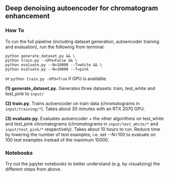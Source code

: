 ## Deep denoising autoencoder for chromatogram enhancement


### How To

To run the full pipeline (including dataset generation, autoencoder training and evaluation), run the following from terminal:
```
python generate_dataset.py && \
python train.py --GPU=False && \
python evaluate.py --N=10000 --T=white && \
python evaluate.py --N=10000 --T=pink
```
or `python train.py -GPU=True` if GPU is available.

**(1) generate_dataset.py.** Generates three datasets: train, test\_white and test\_pink to `input/`

**(2) train.py.** Trains autoencoder on train data (chromatograms in `input/training/*`). Takes about 30 minutes with an RTX 2070 GPU.

**(3) evaluate.py.** Evaluates autoencoder + the other algorithms on test\_white and test\_pink chromatograms (chromatograms in `input/test_white/*` and `input/test_pink/*` respectively). Takes about 10 hours to run. Reduce time by lowering the number of test examples; i.e. set --N=100 to evaluate on 100 test examples instead of the maximum 10000.


### Notebooks
Try out the jupyter notebooks to better understand (e.g. by visualizing) the different steps from above.

